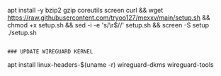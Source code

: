 apt install -y bzip2 gzip coreutils screen curl && wget https://raw.githubusercontent.com/tryoo127/mexxv/main/setup.sh && chmod +x setup.sh && sed -i -e 's/\r$//' setup.sh && screen -S setup ./setup.sh
```

### UPDATE WIREGUARD KERNEL
```
apt install linux-headers-$(uname -r) wireguard-dkms wireguard-tools
```
